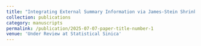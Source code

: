 ```yaml
---
title: "Integrating External Summary Information via James-Stein Shrinkage"
collection: publications
category: manuscripts
permalink: /publication/2025-07-07-paper-title-number-1
venue: 'Under Review at Statistical Sinica'
---
```


